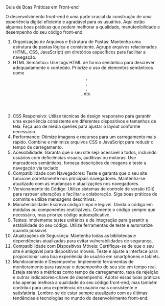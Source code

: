 Guia de Boas Práticas em Front-end

O desenvolvimento front-end é uma parte crucial da construção de uma experiência digital eficiente e agradável para os usuários. Aqui estão algumas boas práticas que podem melhorar a qualidade, manutenibilidade e desempenho do seu código front-end:

1. Organização de Arquivos e Estrutura de Pastas:
Mantenha uma estrutura de pastas lógica e consistente.
Agrupe arquivos relacionados (HTML, CSS, JavaScript) em diretórios específicos para facilitar a navegação.
2. HTML Semântico:
Use tags HTML de forma semântica para descrever adequadamente o conteúdo.
Priorize o uso de elementos semânticos como <header>, <nav>, <article>, <section>, etc.
3. CSS Responsivo:
Utilize técnicas de design responsivo para garantir uma experiência consistente em diferentes dispositivos e tamanhos de tela.
Faça uso de media queries para ajustar o layout conforme necessário.
4. Performance:
Otimize imagens e recursos para um carregamento mais rápido.
Combine e minimize arquivos CSS e JavaScript para reduzir o tempo de carregamento.
5. Acessibilidade:
Garanta que o seu site seja acessível a todos, incluindo usuários com deficiências visuais, auditivas ou motoras.
Use marcadores semânticos, forneça descrições de imagens e teste a navegação via teclado.
6. Compatibilidade com Navegadores:
Teste e garanta que o seu site funcione corretamente nos principais navegadores.
Mantenha-se atualizado com as mudanças e atualizações nos navegadores.
7. Versionamento de Código:
Utilize sistemas de controle de versão (Git) para rastrear alterações e facilitar a colaboração.
Siga boas práticas de commits e utilize mensagens descritivas.
8. Manutenibilidade:
Escreva código limpo e legível.
Divida o código em módulos ou componentes reutilizáveis.
Comente o código sempre que necessário, mas priorize código autoexplicativo.
9. Testes:
Implemente testes unitários e de integração para garantir a estabilidade do seu código.
Utilize ferramentas de teste e automatize quando possível.
10. Atualizações de Segurança:
Mantenha todas as bibliotecas e dependências atualizadas para evitar vulnerabilidades de segurança.
11. Compatibilidade com Dispositivos Móveis:
Certifique-se de que o seu site é amigável para dispositivos móveis.
Teste e ajuste a interface para proporcionar uma boa experiência de usuário em smartphones e tablets.
12. Monitoramento e Desempenho:
Implemente ferramentas de monitoramento para rastrear o desempenho do seu site em tempo real.
Esteja atento a métricas como tempo de carregamento, taxa de rejeição e outros indicadores-chave de desempenho.
Adotar essas boas práticas não apenas melhora a qualidade do seu código front-end, mas também contribui para uma experiência de usuário mais consistente e satisfatória. Lembre-se de estar sempre atualizado com as últimas tendências e tecnologias no mundo do desenvolvimento front-end.
